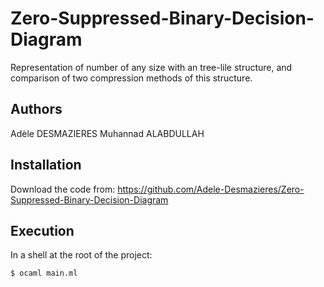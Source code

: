 # Zero-Suppressed-Binary-Decision-Diagram

Representation of number of any size with an tree-lile structure, and comparison of two compression methods of this structure. 

## Authors

Adèle DESMAZIERES
Muhannad ALABDULLAH

## Installation

Download the code from: https://github.com/Adele-Desmazieres/Zero-Suppressed-Binary-Decision-Diagram

## Execution

In a shell at the root of the project:

```sh
$ ocaml main.ml
```